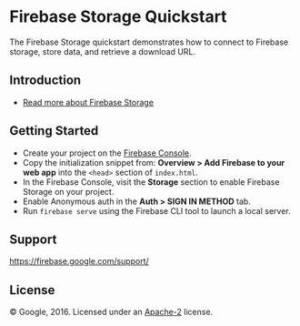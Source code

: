 Firebase Storage Quickstart
=============================

The Firebase Storage quickstart demonstrates how to connect to Firebase storage, store data, and retrieve a download URL.

Introduction
------------

- [Read more about Firebase Storage](https://firebase.google.com/docs/storage/)

Getting Started
---------------

- Create your project on the [Firebase Console](https://firebase.google.com/console).
- Copy the initialization snippet from: **Overview > Add Firebase to your web app** into the `<head>` section of `index.html`.
- In the Firebase Console, visit the **Storage** section to enable Firebase Storage on your project.
- Enable Anonymous auth in the **Auth > SIGN IN METHOD** tab.
- Run `firebase serve` using the Firebase CLI tool to launch a local server.

Support
-------

https://firebase.google.com/support/

License
-------

© Google, 2016. Licensed under an [Apache-2](../LICENSE) license.
